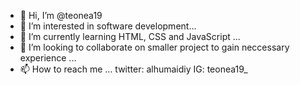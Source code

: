 - 👋 Hi, I’m @teonea19
- 👀 I’m interested in software development...
- 🌱 I’m currently learning HTML, CSS and JavaScript ...
- 💞️ I’m looking to collaborate on smaller project to gain neccessary experience ...
- 📫 How to reach me ...
twitter: alhumaidiy IG: teonea19_

<!---
teonea19/teonea19 is a ✨ special ✨ repository because its `README.md` (this file) appears on your GitHub profile.
You can click the Preview link to take a look at your changes.
--->
